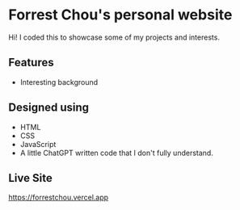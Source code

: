 # Forrest Chou's personal website
Hi! I coded this to showcase some of my projects and interests.

## Features
- Interesting background

## Designed using
- HTML
- CSS
- JavaScript
- A little ChatGPT written code that I don't fully understand.

## Live Site
https://forrestchou.vercel.app
